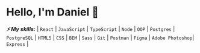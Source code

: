 # Hello, I'm Daniel 👋

***⚡ My skills:***
| `React` | `JavaScript` | `TypeScript` | `Node` | `OOP` | `Postgres` | `PostgreSQL` | `HTML5` | `CSS` | `BEM` | `Sass` | `Git` | `Postman` | `Figma` | `Adobe Photoshop`| `Express` |

<!--Here are some ideas to get you started:

- 🔭 I’m currently working on ...
- 🌱 I’m currently learning ...
- 👯 I’m looking to collaborate on ...
- 🤔 I’m looking for help with ...
- 💬 Ask me about ...
- 📫 How to reach me: ...
- 😄 Pronouns: ...
- ⚡ Fun fact: ...
-->
